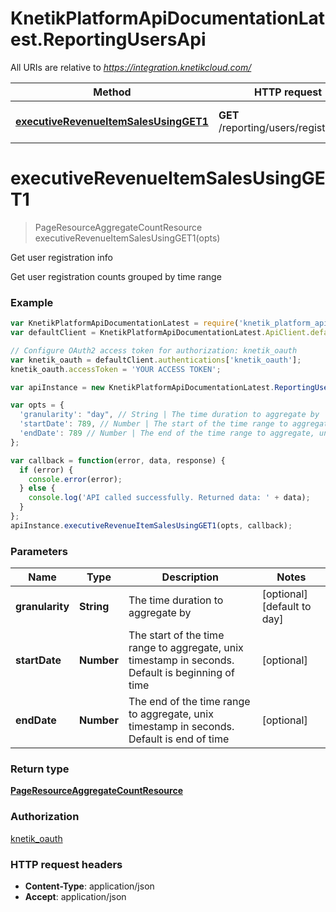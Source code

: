 # KnetikPlatformApiDocumentationLatest.ReportingUsersApi

All URIs are relative to *https://integration.knetikcloud.com/*

Method | HTTP request | Description
------------- | ------------- | -------------
[**executiveRevenueItemSalesUsingGET1**](ReportingUsersApi.md#executiveRevenueItemSalesUsingGET1) | **GET** /reporting/users/registrations | Get user registration info


<a name="executiveRevenueItemSalesUsingGET1"></a>
# **executiveRevenueItemSalesUsingGET1**
> PageResourceAggregateCountResource executiveRevenueItemSalesUsingGET1(opts)

Get user registration info

Get user registration counts grouped by time range

### Example
```javascript
var KnetikPlatformApiDocumentationLatest = require('knetik_platform_api_documentation_latest');
var defaultClient = KnetikPlatformApiDocumentationLatest.ApiClient.default;

// Configure OAuth2 access token for authorization: knetik_oauth
var knetik_oauth = defaultClient.authentications['knetik_oauth'];
knetik_oauth.accessToken = 'YOUR ACCESS TOKEN';

var apiInstance = new KnetikPlatformApiDocumentationLatest.ReportingUsersApi();

var opts = { 
  'granularity': "day", // String | The time duration to aggregate by
  'startDate': 789, // Number | The start of the time range to aggregate, unix timestamp in seconds. Default is beginning of time
  'endDate': 789 // Number | The end of the time range to aggregate, unix timestamp in seconds. Default is end of time
};

var callback = function(error, data, response) {
  if (error) {
    console.error(error);
  } else {
    console.log('API called successfully. Returned data: ' + data);
  }
};
apiInstance.executiveRevenueItemSalesUsingGET1(opts, callback);
```

### Parameters

Name | Type | Description  | Notes
------------- | ------------- | ------------- | -------------
 **granularity** | **String**| The time duration to aggregate by | [optional] [default to day]
 **startDate** | **Number**| The start of the time range to aggregate, unix timestamp in seconds. Default is beginning of time | [optional] 
 **endDate** | **Number**| The end of the time range to aggregate, unix timestamp in seconds. Default is end of time | [optional] 

### Return type

[**PageResourceAggregateCountResource**](PageResourceAggregateCountResource.md)

### Authorization

[knetik_oauth](../README.md#knetik_oauth)

### HTTP request headers

 - **Content-Type**: application/json
 - **Accept**: application/json

